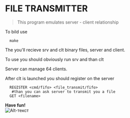 # FILE TRANSMITTER

>This program emulates server - client relationship  

To bild use  

```terminal 
  make
```

The  you'll recieve srv and clt binary files, server and client.

To use you should obviously run srv and than clt

Server can manage 64 clients.

After clt is launched you should register on the server

```
  REGISTER <cmd/fifo> <file_transmit/fifo>
   #than you can ask server to transmit you a file
  GET <filename>
```


**Have fun!**     
![Alt-текст](https://i.pinimg.com/originals/76/a1/8d/76a18d58641945b31e2323699c3a4ff2.png)

